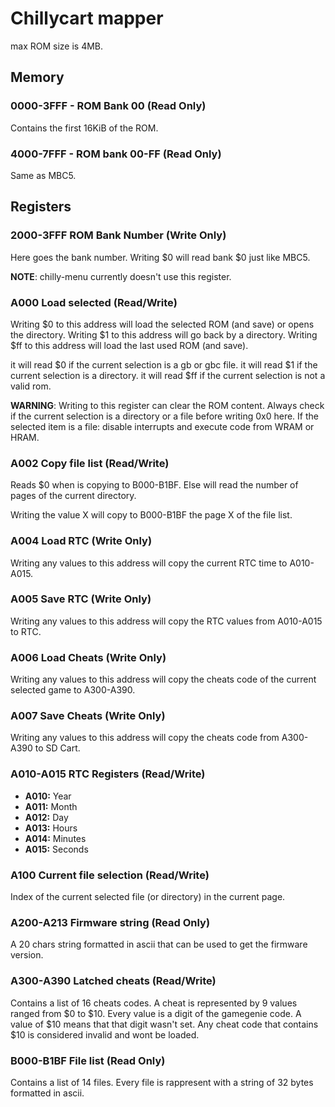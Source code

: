 # Chillycart mapper

max ROM size is 4MB.

## Memory

### 0000-3FFF - ROM Bank 00 (Read Only)

Contains the first 16KiB of the ROM.

### 4000-7FFF - ROM bank 00-FF (Read Only)

Same as MBC5.

## Registers

### 2000-3FFF ROM Bank Number (Write Only)

Here goes the bank number. Writing $0 will read bank $0 just like MBC5.

**NOTE**: chilly-menu currently doesn't use this register.

### A000 Load selected (Read/Write)

Writing $0 to this address will load the selected ROM (and save) or opens the directory.
Writing $1 to this address will go back by a directory.
Writing $ff to this address will load the last used ROM (and save).

it will read $0 if the current selection is a gb or gbc file.
it will read $1 if the current selection is a directory.
it will read $ff if the current selection is not a valid rom.

**WARNING**: Writing to this register can clear the ROM content. Always check if the current selection is a directory or a file before writing 0x0 here. If the selected item is a file: disable interrupts and execute code from WRAM or HRAM.

### A002 Copy file list (Read/Write)

Reads $0 when is copying to B000-B1BF.
Else will read the number of pages of the current directory.

Writing the value X will copy to B000-B1BF the page X of the file list.

### A004 Load RTC (Write Only)

Writing any values to this address will copy the current RTC time to A010-A015.

### A005 Save RTC (Write Only)

Writing any values to this address will copy the RTC values from A010-A015 to RTC.

### A006 Load Cheats (Write Only)

Writing any values to this address will copy the cheats code of the current selected game to A300-A390.

### A007 Save Cheats (Write Only)

Writing any values to this address will copy the cheats code from A300-A390 to SD Cart.

### A010-A015 RTC Registers (Read/Write)

- **A010:** Year
- **A011:** Month
- **A012:** Day
- **A013:** Hours
- **A014:** Minutes
- **A015:** Seconds

### A100 Current file selection (Read/Write)

Index of the current selected file (or directory) in the current page.

### A200-A213 Firmware string (Read Only)

A 20 chars string formatted in ascii that can be used to get the firmware version.

### A300-A390 Latched cheats (Read/Write)

Contains a list of 16 cheats codes. A cheat is represented by 9 values ranged from $0 to $10. Every value is a digit of the gamegenie code. A value of $10 means that that digit wasn't set. Any cheat code that contains $10 is considered invalid and wont be loaded.

### B000-B1BF File list (Read Only)

Contains a list of 14 files. Every file is rappresent with a string of 32 bytes formatted in ascii.
